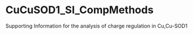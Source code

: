 # CuCuSOD1_SI_CompMethods
 Supporting Information for the analysis of charge regulation in Cu,Cu-SOD1 
